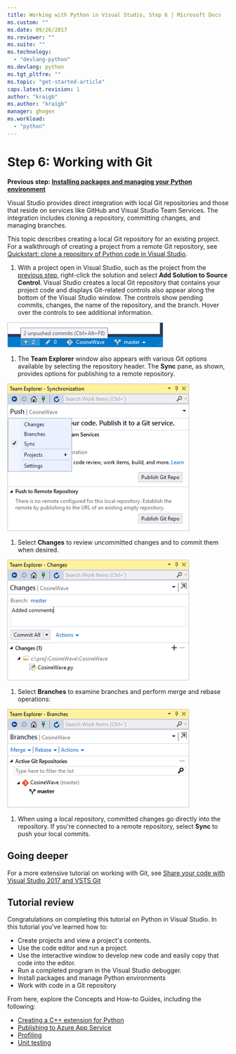 ```yaml
---
title: Working with Python in Visual Studio, Step 6 | Microsoft Docs
ms.custom: ""
ms.date: 09/26/2017
ms.reviewer: ""
ms.suite: ""
ms.technology: 
  - "devlang-python"
ms.devlang: python
ms.tgt_pltfrm: ""
ms.topic: "get-started-article"
caps.latest.revision: 1
author: "kraigb"
ms.author: "kraigb"
manager: ghogen
ms.workload: 
  - "python"
---
```


# Step 6: Working with Git

**Previous step: [Installing packages and managing your Python environment](vs-tutorial-01-05.md)**

Visual Studio provides direct integration with local Git repositories and those that reside on services like GitHub and Visual Studio Team Services. The integration includes cloning a repository, committing changes, and managing branches.

This topic describes creating a local Git repository for an existing project. For a walkthrough of creating a project from a remote Git repository, see [Quickstart: clone a repository of Python code in Visual Studio](quickstart-03-project-from-repository.md).

1. With a project open in Visual Studio, such as the project from the [previous step](vs-tutorial-01-05.md), right-click the solution and select **Add Solution to Source Control**. Visual Studio creates a local Git repository that contains your project code and displays Git-related controls also appear along the bottom of the Visual Studio window. The controls show pending commits, changes, the name of the repository, and the branch. Hover over the controls to see additional information.

  ![Additional information appears when hovering over a Git control on the Visual Studio window](media/working-with-git-01.png)

1. The **Team Explorer** window also appears with various Git options available by selecting the repository header. The **Sync** pane, as shown, provides options for publishing to a remote repository.

  ![Team Explorer in Visual Studio after creating a local repository](media/working-with-git-02.png)

1. Select **Changes** to review uncommitted changes and to commit them when desired.

  ![Team Explorer in Visual Studio showing uncommitted changes](media/working-with-git-03.png)

1. Select **Branches** to examine branches and perform merge and rebase operations:

  ![Team Explorer in Visual Studio showing branches](media/working-with-git-04.png)

1. When using a local repository, committed changes go directly into the repository. If you're connected to a remote repository, select **Sync** to push your local commits.

## Going deeper

For a more extensive tutorial on working with Git, see [Share your code with Visual Studio 2017 and VSTS Git](https://docs.microsoft.com/vsts/git/share-your-code-in-git-vs-2017)

## Tutorial review

Congratulations on completing this tutorial on Python in Visual Studio. In this tutorial you've learned how to:

- Create projects and view a project's contents.
- Use the code editor and run a project.
- Use the interactive window to develop new code and easily copy that code into the editor.
- Run a completed program in the Visual Studio debugger.
- Install packages and manage Python environments
- Work with code in a Git repository

From here, explore the Concepts and How-to Guides, including the following:

- [Creating a C++ extension for Python](cpp-and-python.md)
- [Publishing to Azure App Service](publishing-to-azure.md)
- [Profiling](profiling.md)
- [Unit testing](unit-testing.md)
